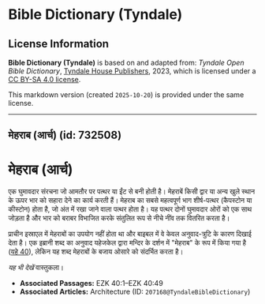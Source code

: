 # Bible Dictionary (Tyndale)

## License Information

**Bible Dictionary (Tyndale)** is based on and adapted from: _Tyndale Open Bible Dictionary_, [Tyndale House Publishers](https://tyndaleopenresources.com/), 2023, which is licensed under a [CC BY-SA 4.0 license](https://creativecommons.org/licenses/by-sa/4.0/legalcode.en).

This markdown version (created `2025-10-20`) is provided under the same license.



--------------------------------

## मेहराब (आर्च) (id: 732508)

मेहराब (आर्च)
=============

एक घुमावदार संरचना जो आमतौर पर पत्थर या ईंट से बनी होती है। मेहराबें किसी द्वार या अन्य खुले स्थान के ऊपर भार को सहारा देने का कार्य करती हैं। मेहराब का सबसे महत्वपूर्ण भाग शीर्ष\-पत्थर (कैपस्टोन या कीस्टोन) होता है, जो अंत में रखा जाने वाला पत्थर होता है। यह पत्थर दोनों घुमावदार ओरों को एक साथ जोड़ता है और भार को बराबर विभाजित करके संतुलित रूप से नीचे नींव तक वितरित करता है।

प्राचीन इस्राएल में मेहराबों का उपयोग नहीं होता था और बाइबल में वे केवल अनुवाद\-त्रुटि के कारण दिखाई देता है। एक इब्रानी शब्द का अनुवाद यहेजकेल द्वारा मन्दिर के दर्शन में "मेहराब" के रूप में किया गया है ([यहे 40](https://ref.ly/Ezek40:1-Ezek40:49)), लेकिन यह शब्द मेहराबों के बजाय ओसारे को संदर्भित करता है।

*यह भी देखें* वास्तुकला।

* **Associated Passages:** EZK 40:1–EZK 40:49
* **Associated Articles:** Architecture (ID: `207168@TyndaleBibleDictionary`)

